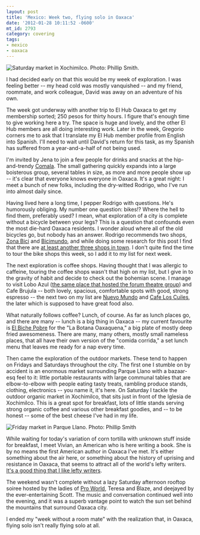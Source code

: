 ```yaml
---
layout: post
title: 'Mexico: Week two, flying solo in Oaxaca'
date: '2012-01-28 10:11:52 -0600'
mt_id: 2793
category: covering
tags:
- mexico
- oaxaca
---
```


<img src="https://lh6.googleusercontent.com/-039am2uU-WM/TyQSgqL7yfI/AAAAAAAAAbs/tq7taTnG8KU/s640/saturday_market_oaxaca.jpg" alt="Saturday market in Xochimilco. Photo: Phillip Smith." />

I had decided early on that this would be my week of exploration. I was feeling better -- my head cold was mostly vanquished -- and my friend, roommate, and work colleague, David was away on an adventure of his own.

The week got underway with another trip to El Hub Oaxaca to get my membership sorted; 250 pesos for thirty hours. I figure that's enough time to give working here a try. The space is huge and lovely, and the other El Hub members are all doing interesting work. Later in the week, Gregorio corners me to ask that I translate my El Hub member profile from English into Spanish. I'll need to wait until David's return for this task, as my Spanish has suffered from a year-and-a-half of not being used.

I'm invited by Jena to join a few people for drinks and snacks at the hip-and-trendy [Comala](http://oaxaca.wikispaces.com/comala). The small gathering quickly expands into a large boisterous group, several tables in size, as more and more people show up -- it's clear that everyone knows everyone in Oaxaca. It's a great night: I meet a bunch of new folks, including the dry-witted Rodrigo, who I've run into almost daily since.

Having lived here a long time, I pepper Rodrigo with questions. He's humorously obliging. My number one question: bikes!? Where the hell to find them, preferably used? I mean, what exploration of a city is complete without a bicycle between your legs? This is a question that confounds even the most die-hard Oaxaca residents. I wonder aloud where all of the old bicycles go, but nobody has an answer. Rodrigo recommends two shops, [Zona Bici](http://www.bikeoaxaca.com) and [Bicimundo](http://nicomachus.net/2005/08/talleres-de-bicicletas-de-oaxaca-bike-shops-of-oaxaca/), and while doing some research for this post I find that there are [at least another three shops in town](http://nicomachus.net/2005/08/talleres-de-bicicletas-de-oaxaca-bike-shops-of-oaxaca/). I don't quite find the time to tour the bike shops this week, so I add it to my list for next week.

The next exploration is coffee shops. Having thought that I was allergic to caffeine, touring the coffee shops wasn't that high on my list, but I give in to the gravity of habit and decide to check out the bohemian scene. I manage to visit Lobo Azul ([the same place that hosted the forum theatre group](http://www.phillipadsmith.com/2012/01/mexico-day-four-a-journey-to-oaxaca-de-juarez.html)) and Cafe Brujula -- both lovely, spacious, comfortable spots with good, strong espresso -- the next two on my list are [Nuevo Mundo](http://cafenuevomundo.com/) and [Cafe Los Cuiles](http://www.cuiles.com/), the later which is supposed to have great food also.

What naturally follows coffee? Lunch, of course. As far as lunch places go, and there are many -- lunch is a big thing in Oaxaca -- my current favourite is [El Biche Pobre](http://www.oaxaca-mio.com/elbichepobre.htm) for the "La Botana Oaxaquena," a big plate of mostly deep fried awesomeness. There are many, many others, mostly small nameless places, that all have their own version of the "comida corrida," a set lunch menu that leaves me ready for a nap every time.

Then came the exploration of the outdoor markets. These tend to happen on Fridays and Saturdays throughout the city. The first one I stumble on by accident is an enormous market surrounding Parque Llano with a bazaar-esq feel to it: little portable restaurants with large communal tables that are elbow-to-elbow with people eating tasty treats, rambling produce stands, clothing, electronics -- you name it, it's here. On Saturday I tackle the outdoor organic market in Xochimilco, that sits just in front of the Iglesia de Xochimilco. This is a great spot for breakfast, lots of little stands serving strong organic coffee and various other breakfast goodies, and -- to be honest -- some of the best cheese I've had in my life.

<img src="https://lh5.googleusercontent.com/-y6l8-qXFtwI/TyQSWyyRbUI/AAAAAAAAAbc/i-T_LtAiBSw/s640/friday_market_llano.jpg" alt="Friday market in Parque Llano. Photo: Phillip Smith" />

While waiting for today's variation of corn tortilla with unknown stuff inside for breakfast, I meet Vivian, an American who is here writing a book. She is by no means the first American author in Oaxaca I've met. It's either something about the air here, or something about the history of uprising and resistance in Oaxaca, that seems to attract all of the world's lefty writers. [It's a good thing that I like lefty writers](http://www.phillipadsmith.com/2012/01/for-immediate-release-beautiful-trouble-a-how-to-think-manual-for-21st-century-activism.html).

The weekend wasn't complete without a lazy Saturday afternoon rooftop soiree hosted by the ladies of [Pro World](http://www.proworldvolunteers.org/), Teresa and Blaze, and deejayed by the ever-entertaining Scott. The music and conversation continued well into the evening, and it was a superb vantage point to watch the sun set behind the mountains that surround Oaxaca city.

I ended my "week without a room mate" with the realization that, in Oaxaca, flying solo isn't really flying solo at all.
